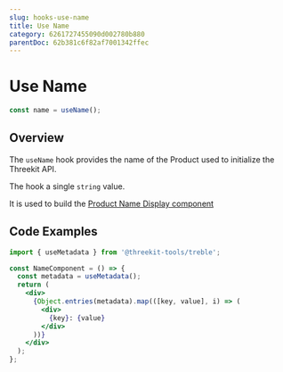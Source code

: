 ```yaml
---
slug: hooks-use-name
title: Use Name
category: 6261727455090d002780b880
parentDoc: 62b381c6f82af7001342ffec
---
```


# Use Name

```jsx
const name = useName();
```

## Overview

The `useName` hook provides the name of the Product used to initialize the Threekit API.

The hook a single `string` value.

It is used to build the [Product Name Display component](display-product-name)

## Code Examples

```jsx
import { useMetadata } from '@threekit-tools/treble';

const NameComponent = () => {
  const metadata = useMetadata();
  return (
    <div>
      {Object.entries(metadata).map(([key, value], i) => (
        <div>
          {key}: {value}
        </div>
      ))}
    </div>
  );
};
```
